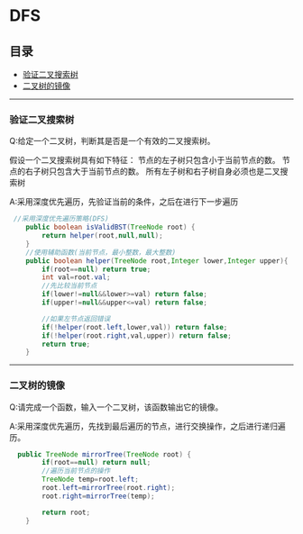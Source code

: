 # DFS

## 目录

* [验证二叉搜索树](#验证二叉搜索树)
* [二叉树的镜像](#二叉树的镜像)

---

### 验证二叉搜索树
Q:给定一个二叉树，判断其是否是一个有效的二叉搜索树。

假设一个二叉搜索树具有如下特征：
节点的左子树只包含小于当前节点的数。
节点的右子树只包含大于当前节点的数。
所有左子树和右子树自身必须也是二叉搜索树

A:采用深度优先遍历，先验证当前的条件，之后在进行下一步遍历

```java
 //采用深度优先遍历策略(DFS)
    public boolean isValidBST(TreeNode root) {
        return helper(root,null,null);
    }
    //使用辅助函数(当前节点，最小整数，最大整数)
    public boolean helper(TreeNode root,Integer lower,Integer upper){
        if(root==null) return true;
        int val=root.val;
        //先比较当前节点
        if(lower!=null&&lower>=val) return false;
        if(upper!=null&&upper<=val) return false;

        //如果左节点返回错误
        if(!helper(root.left,lower,val)) return false;
        if(!helper(root.right,val,upper)) return false;
        return true;
    }
```

---
### 二叉树的镜像
Q:请完成一个函数，输入一个二叉树，该函数输出它的镜像。

A:采用深度优先遍历，先找到最后遍历的节点，进行交换操作，之后进行递归遍历。
```java
  public TreeNode mirrorTree(TreeNode root) {
        if(root==null) return null;
        //遍历当前节点的操作
        TreeNode temp=root.left;
        root.left=mirrorTree(root.right);
        root.right=mirrorTree(temp);

        return root;
    }
```
 
